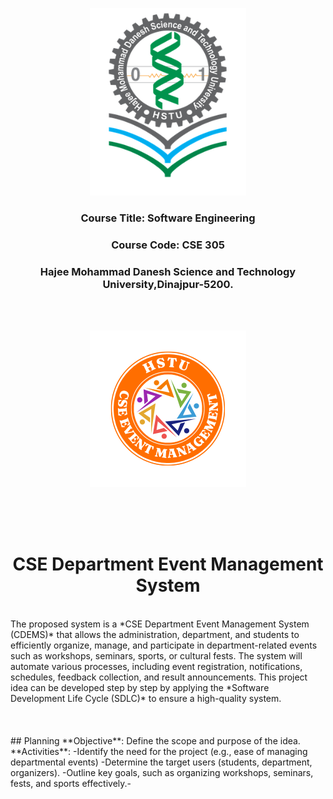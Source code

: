 <p align="center">
  <img src="HSTU_Logo.png" alt="HSTU Logo" width="250" height="300">
</p>

<h3 align="center">
  Course Title: Software Engineering
</h3>

<h3 align="center">
  Course Code: CSE 305
</h3>

<h3 align="center">
  Hajee Mohammad Danesh Science and Technology University,Dinajpur-5200.
</h3>
<br><br>


<p align="center">
  <img src="Event.png" alt="HSTU Logo" width="250" height="250">
</p>

<br><br><br>

<h1 align="center">CSE Department Event Management System</h1>

<br>
The proposed system is a *CSE Department Event Management System (CDEMS)* that allows the administration, department, and students to efficiently organize, manage, and participate in department-related events such as workshops, seminars, sports, or cultural fests. The system will automate various processes, including event registration, notifications, schedules, feedback collection, and result announcements. This project idea can be developed step by step by applying the *Software Development Life Cycle (SDLC)* to ensure a high-quality system.
<br><br><br>

<br>
## Planning
**Objective**: Define the scope and purpose of the idea.
**Activities**:
-Identify the need for the project (e.g., ease of managing departmental events)
-Determine the target users (students, department, organizers).
-Outline key goals, such as organizing workshops, seminars, fests, and sports effectively.-


